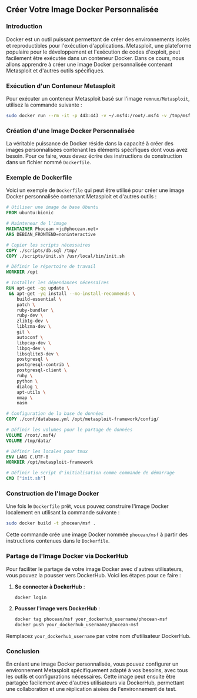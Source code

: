## Créer Votre Image Docker Personnalisée

### Introduction

Docker est un outil puissant permettant de créer des environnements isolés et reproductibles pour l'exécution d'applications. Metasploit, une plateforme populaire pour le développement et l'exécution de codes d'exploit, peut facilement être exécutée dans un conteneur Docker. Dans ce cours, nous allons apprendre à créer une image Docker personnalisée contenant Metasploit et d'autres outils spécifiques.

### Exécution d'un Conteneur Metasploit

Pour exécuter un conteneur Metasploit basé sur l'image `remnux/Metasploit`, utilisez la commande suivante :

```bash
sudo docker run --rm -it -p 443:443 -v ~/.msf4:/root/.msf4 -v /tmp/msf:/tmp/data remnux/Metasploit
```

### Création d'une Image Docker Personnalisée

La véritable puissance de Docker réside dans la capacité à créer des images personnalisées contenant les éléments spécifiques dont vous avez besoin. Pour ce faire, vous devez écrire des instructions de construction dans un fichier nommé `Dockerfile`.

### Exemple de Dockerfile

Voici un exemple de `Dockerfile` qui peut être utilisé pour créer une image Docker personnalisée contenant Metasploit et d'autres outils :

```Dockerfile
# Utiliser une image de base Ubuntu
FROM ubuntu:bionic

# Mainteneur de l'image
MAINTAINER Phocean <jc@phocean.net>
ARG DEBIAN_FRONTEND=noninteractive

# Copier les scripts nécessaires
COPY ./scripts/db.sql /tmp/
COPY ./scripts/init.sh /usr/local/bin/init.sh

# Définir le répertoire de travail
WORKDIR /opt

# Installer les dépendances nécessaires
RUN apt-get -qq update \
 && apt-get -yq install --no-install-recommends \
    build-essential \
    patch \
    ruby-bundler \
    ruby-dev \
    zlib1g-dev \
    liblzma-dev \
    git \
    autoconf \
    libpcap-dev \
    libpq-dev \
    libsqlite3-dev \
    postgresql \
    postgresql-contrib \
    postgresql-client \
    ruby \
    python \
    dialog \
    apt-utils \
    nmap \
    nasm

# Configuration de la base de données
COPY ./conf/database.yml /opt/metasploit-framework/config/

# Définir les volumes pour le partage de données
VOLUME /root/.msf4/
VOLUME /tmp/data/

# Définir les locales pour tmux
ENV LANG C.UTF-8
WORKDIR /opt/metasploit-framework

# Définir le script d'initialisation comme commande de démarrage
CMD ["init.sh"]
```

### Construction de l'Image Docker

Une fois le `Dockerfile` prêt, vous pouvez construire l'image Docker localement en utilisant la commande suivante :

```bash
sudo docker build -t phocean/msf .
```

Cette commande crée une image Docker nommée `phocean/msf` à partir des instructions contenues dans le `Dockerfile`.

### Partage de l'Image Docker via DockerHub

Pour faciliter le partage de votre image Docker avec d'autres utilisateurs, vous pouvez la pousser vers DockerHub. Voici les étapes pour ce faire :

1. **Se connecter à DockerHub** :
   ```bash
   docker login
   ```

2. **Pousser l'image vers DockerHub** :
   ```bash
   docker tag phocean/msf your_dockerhub_username/phocean-msf
   docker push your_dockerhub_username/phocean-msf
   ```

Remplacez `your_dockerhub_username` par votre nom d'utilisateur DockerHub.

### Conclusion

En créant une image Docker personnalisée, vous pouvez configurer un environnement Metasploit spécifiquement adapté à vos besoins, avec tous les outils et configurations nécessaires. Cette image peut ensuite être partagée facilement avec d'autres utilisateurs via DockerHub, permettant une collaboration et une réplication aisées de l'environnement de test.

